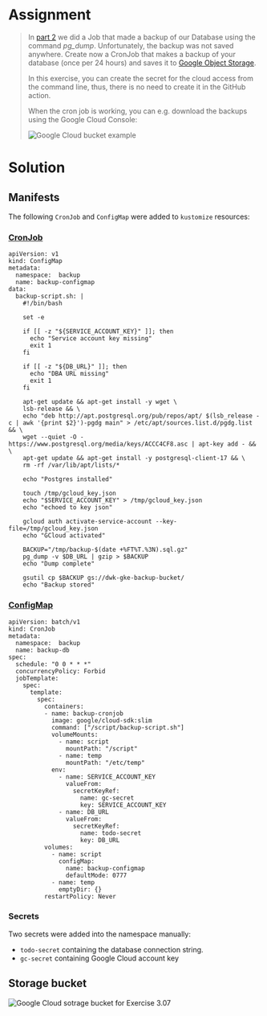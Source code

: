 # Assignment

> In [part 2](https://devopswithkubernetes.com/part-2/4-statefulsets-and-jobs#jobs-and-cronjobs) we did a Job that made a backup of our Database using the command *pg_dump*. Unfortunately, the backup was not saved anywhere. Create now a CronJob that makes a backup of your database (once per 24 hours) and saves it to [Google Object Storage](https://cloud.google.com/storage?hl=en).
> 
> In this exercise, you can create the secret for the cloud access from the command line, thus, there is no need to create it in the GitHub action.
> 
> When the cron job is working, you can e.g. download the backups using the Google Cloud Console:
> 
> ![Google Cloud bucket example](https://devopswithkubernetes.com/static/2f16bb93b2a9a692374d734985e0187e/09096/bucket.png)

# Solution

## Manifests

The following `CronJob` and `ConfigMap` were added to `kustomize` resources:

### [CronJob](https://github.com/VikSil/DevOps_with_Kubernetes/tree/trunk/Part3/Exercise_3.07/manifests/cronjob.yaml)

```
apiVersion: v1
kind: ConfigMap
metadata:
  namespace:  backup
  name: backup-configmap
data:
  backup-script.sh: |
    #!/bin/bash

    set -e

    if [[ -z "${SERVICE_ACCOUNT_KEY}" ]]; then
      echo "Service account key missing"
      exit 1
    fi

    if [[ -z "${DB_URL}" ]]; then
      echo "DBA URL missing"
      exit 1
    fi

    apt-get update && apt-get install -y wget \
    lsb-release && \
    echo "deb http://apt.postgresql.org/pub/repos/apt/ $(lsb_release -c | awk '{print $2}')-pgdg main" > /etc/apt/sources.list.d/pgdg.list && \
    wget --quiet -O - https://www.postgresql.org/media/keys/ACCC4CF8.asc | apt-key add - && \
    apt-get update && apt-get install -y postgresql-client-17 && \
    rm -rf /var/lib/apt/lists/*

    echo "Postgres installed"

    touch /tmp/gcloud_key.json
    echo "$SERVICE_ACCOUNT_KEY" > /tmp/gcloud_key.json
    echo "echoed to key json"

    gcloud auth activate-service-account --key-file=/tmp/gcloud_key.json
    echo "GCloud activated"

    BACKUP="/tmp/backup-$(date +%FT%T.%3N).sql.gz"
    pg_dump -v $DB_URL | gzip > $BACKUP
    echo "Dump complete"

    gsutil cp $BACKUP gs://dwk-gke-backup-bucket/
    echo "Backup stored"

```

### [ConfigMap](https://github.com/VikSil/DevOps_with_Kubernetes/tree/trunk/Part3/Exercise_3.07/manifests/configmap.yaml)

```
apiVersion: batch/v1
kind: CronJob
metadata:
  namespace:  backup
  name: backup-db
spec:
  schedule: "0 0 * * *"
  concurrencyPolicy: Forbid 
  jobTemplate:
    spec:
      template:
        spec:
          containers:
          - name: backup-cronjob
            image: google/cloud-sdk:slim
            command: ["/script/backup-script.sh"]
            volumeMounts:
              - name: script
                mountPath: "/script"
              - name: temp
                mountPath: "/etc/temp"
            env:
              - name: SERVICE_ACCOUNT_KEY
                valueFrom:
                  secretKeyRef:
                    name: gc-secret
                    key: SERVICE_ACCOUNT_KEY
              - name: DB_URL
                valueFrom:
                  secretKeyRef:
                    name: todo-secret
                    key: DB_URL
          volumes:
            - name: script
              configMap:
                name: backup-configmap
                defaultMode: 0777
            - name: temp
              emptyDir: {}
          restartPolicy: Never
```

### Secrets

Two secrets were added into the namespace manually:

- `todo-secret` containing the database connection string.
- `gc-secret` containing Google Cloud account key


## Storage bucket

![Google Cloud sotrage bucket for Exercise 3.07](https://raw.githubusercontent.com/VikSil/DevOps_with_Kubernetes/refs/heads/trunk/Part3/Exercise_3.07/Exercise_3.07_GC_bucket.png)
